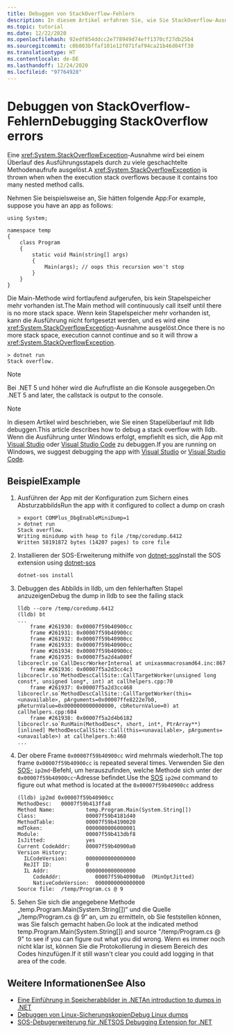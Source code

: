 ```yaml
---
title: Debuggen von StackOverflow-Fehlern
description: In diesem Artikel erfahren Sie, wie Sie StackOverflow-Ausnahmen diagnostizieren können.
ms.topic: tutorial
ms.date: 12/22/2020
ms.openlocfilehash: 92edf854ddcc2e778949d74eff1370cf27db25b4
ms.sourcegitcommit: c0b803bffaf101e12f071faf94ca21b46d04ff30
ms.translationtype: HT
ms.contentlocale: de-DE
ms.lasthandoff: 12/24/2020
ms.locfileid: "97764928"
---
```

# <a name="debugging-stackoverflow-errors"></a><span data-ttu-id="c830c-103">Debuggen von StackOverflow-Fehlern</span><span class="sxs-lookup"><span data-stu-id="c830c-103">Debugging StackOverflow errors</span></span>

<span data-ttu-id="c830c-104">Eine <xref:System.StackOverflowException>-Ausnahme wird bei einem Überlauf des Ausführungsstapels durch zu viele geschachtelte Methodenaufrufe ausgelöst.</span><span class="sxs-lookup"><span data-stu-id="c830c-104">A <xref:System.StackOverflowException> is thrown when when the execution stack overflows because it contains too many nested method calls.</span></span>  

<span data-ttu-id="c830c-105">Nehmen Sie beispielsweise an, Sie hätten folgende App:</span><span class="sxs-lookup"><span data-stu-id="c830c-105">For example, suppose you have an app as follows:</span></span>

````
using System;

namespace temp
{
    class Program
    {
        static void Main(string[] args)
        {
            Main(args); // oops this recursion won't stop
        }
    }
}
````

<span data-ttu-id="c830c-106">Die Main-Methode wird fortlaufend aufgerufen, bis kein Stapelspeicher mehr vorhanden ist.</span><span class="sxs-lookup"><span data-stu-id="c830c-106">The Main method will continuously call itself until there is no more stack space.</span></span>  <span data-ttu-id="c830c-107">Wenn kein Stapelspeicher mehr vorhanden ist, kann die Ausführung nicht fortgesetzt werden, und es wird eine <xref:System.StackOverflowException>-Ausnahme ausgelöst.</span><span class="sxs-lookup"><span data-stu-id="c830c-107">Once there is no more stack space, execution cannot continue and so it will throw a <xref:System.StackOverflowException>.</span></span>  

````
> dotnet run
Stack overflow.
````

> [!NOTE]
> <span data-ttu-id="c830c-108">Bei .NET 5 und höher wird die Aufrufliste an die Konsole ausgegeben.</span><span class="sxs-lookup"><span data-stu-id="c830c-108">On .NET 5 and later, the callstack is output to the console.</span></span>

> [!NOTE]
> <span data-ttu-id="c830c-109">In diesem Artikel wird beschrieben, wie Sie einen Stapelüberlauf mit lldb debuggen.</span><span class="sxs-lookup"><span data-stu-id="c830c-109">This article describes how to debug a stack overflow with lldb.</span></span> <span data-ttu-id="c830c-110">Wenn die Ausführung unter Windows erfolgt, empfiehlt es sich, die App mit [Visual Studio](/visualstudio/debugger/what-is-debugging) oder [Visual Studio Code](https://code.visualstudio.com/Docs/editor/debugging) zu debuggen.</span><span class="sxs-lookup"><span data-stu-id="c830c-110">If you are running on Windows, we suggest debugging the app with [Visual Studio](/visualstudio/debugger/what-is-debugging) or [Visual Studio Code](https://code.visualstudio.com/Docs/editor/debugging).</span></span>  

## <a name="example"></a><span data-ttu-id="c830c-111">Beispiel</span><span class="sxs-lookup"><span data-stu-id="c830c-111">Example</span></span>

1. <span data-ttu-id="c830c-112">Ausführen der App mit der Konfiguration zum Sichern eines Absturzabbilds</span><span class="sxs-lookup"><span data-stu-id="c830c-112">Run the app with it configured to collect a dump on crash</span></span>

    ````
    > export COMPlus_DbgEnableMiniDump=1
    > dotnet run
    Stack overflow.
    Writing minidump with heap to file /tmp/coredump.6412
    Written 58191872 bytes (14207 pages) to core file
    ````

2. <span data-ttu-id="c830c-113">Installieren der SOS-Erweiterung mithilfe von [dotnet-sos](dotnet-sos.md)</span><span class="sxs-lookup"><span data-stu-id="c830c-113">Install the SOS extension using [dotnet-sos](dotnet-sos.md)</span></span>

    ````
    dotnet-sos install
    ````

3. <span data-ttu-id="c830c-114">Debuggen des Abbilds in lldb, um den fehlerhaften Stapel anzuzeigen</span><span class="sxs-lookup"><span data-stu-id="c830c-114">Debug the dump in lldb to see the failing stack</span></span>

    ````
    lldb --core /temp/coredump.6412
    (lldb) bt
    ...
        frame #261930: 0x00007f59b40900cc
        frame #261931: 0x00007f59b40900cc
        frame #261932: 0x00007f59b40900cc
        frame #261933: 0x00007f59b40900cc
        frame #261934: 0x00007f59b40900cc
        frame #261935: 0x00007f5a2d4a080f libcoreclr.so`CallDescrWorkerInternal at unixasmmacrosamd64.inc:867
        frame #261936: 0x00007f5a2d3cc4c3 libcoreclr.so`MethodDescCallSite::CallTargetWorker(unsigned long const*, unsigned long*, int) at callhelpers.cpp:70
        frame #261937: 0x00007f5a2d3cc468 libcoreclr.so`MethodDescCallSite::CallTargetWorker(this=<unavailable>, pArguments=0x00007ffe8222e7b0, pReturnValue=0x0000000000000000, cbReturnValue=0) at callhelpers.cpp:604
        frame #261938: 0x00007f5a2d4b6182 libcoreclr.so`RunMain(MethodDesc*, short, int*, PtrArray**) [inlined] MethodDescCallSite::Call(this=<unavailable>, pArguments=<unavailable>) at callhelpers.h:468
    ...
    ````

4. <span data-ttu-id="c830c-115">Der obere Frame `0x00007f59b40900cc` wird mehrmals wiederholt.</span><span class="sxs-lookup"><span data-stu-id="c830c-115">The top frame `0x00007f59b40900cc` is repeated several times.</span></span> <span data-ttu-id="c830c-116">Verwenden Sie den [SOS-](sos-debugging-extension.md) `ip2md`-Befehl, um herauszufinden, welche Methode sich unter der `0x00007f59b40900cc`-Adresse befindet.</span><span class="sxs-lookup"><span data-stu-id="c830c-116">Use the [SOS](sos-debugging-extension.md) `ip2md` command to figure out what method is located at the `0x00007f59b40900cc` address</span></span>

    ````
    (lldb) ip2md 0x00007f59b40900cc
    MethodDesc:   00007f59b413ffa8
    Method Name:          temp.Program.Main(System.String[])
    Class:                00007f59b4181d40
    MethodTable:          00007f59b4190020
    mdToken:              0000000006000001
    Module:               00007f59b413dbf8
    IsJitted:             yes
    Current CodeAddr:     00007f59b40900a0
    Version History:
      ILCodeVersion:      0000000000000000
      ReJIT ID:           0
      IL Addr:            0000000000000000
         CodeAddr:           00007f59b40900a0  (MinOptJitted)
         NativeCodeVersion:  0000000000000000
    Source file:  /temp/Program.cs @ 9
    ````

5. <span data-ttu-id="c830c-117">Sehen Sie sich die angegebene Methode „temp.Program.Main(System.String[])“ und die Quelle „/temp/Program.cs @ 9“ an, um zu ermitteln, ob Sie feststellen können, was Sie falsch gemacht haben.</span><span class="sxs-lookup"><span data-stu-id="c830c-117">Go look at the indicated method temp.Program.Main(System.String[]) and source "/temp/Program.cs @ 9" to see if you can figure out what you did wrong.</span></span> <span data-ttu-id="c830c-118">Wenn es immer noch nicht klar ist, können Sie die Protokollierung in diesem Bereich des Codes hinzufügen.</span><span class="sxs-lookup"><span data-stu-id="c830c-118">If it still wasn't clear you could add logging in that area of the code.</span></span>

## <a name="see-also"></a><span data-ttu-id="c830c-119">Weitere Informationen</span><span class="sxs-lookup"><span data-stu-id="c830c-119">See Also</span></span>

* [<span data-ttu-id="c830c-120">Eine Einführung in Speicherabbilder in .NET</span><span class="sxs-lookup"><span data-stu-id="c830c-120">An introduction to dumps in .NET</span></span>](dumps.md)
* [<span data-ttu-id="c830c-121">Debuggen von Linux-Sicherungskopien</span><span class="sxs-lookup"><span data-stu-id="c830c-121">Debug Linux dumps</span></span>](debug-linux-dumps.md)
* [<span data-ttu-id="c830c-122">SOS-Debugerweiterung für .NET</span><span class="sxs-lookup"><span data-stu-id="c830c-122">SOS Debugging Extension for .NET</span></span>](sos-debugging-extension.md)
